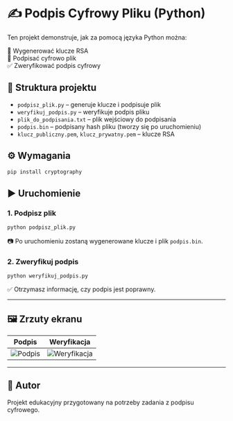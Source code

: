 # ✍️ Podpis Cyfrowy Pliku (Python)

Ten projekt demonstruje, jak za pomocą języka Python można:

🔐 Wygenerować klucze RSA  
📝 Podpisać cyfrowo plik  
✅ Zweryfikować podpis cyfrowy

## 📁 Struktura projektu

- `podpisz_plik.py` – generuje klucze i podpisuje plik
- `weryfikuj_podpis.py` – weryfikuje podpis pliku
- `plik_do_podpisania.txt` – plik wejściowy do podpisania
- `podpis.bin` – podpisany hash pliku (tworzy się po uruchomieniu)
- `klucz_publiczny.pem`, `klucz_prywatny.pem` – klucze RSA

## ⚙️ Wymagania

```bash
pip install cryptography
```

## ▶️ Uruchomienie

### 1. Podpisz plik

```bash
python podpisz_plik.py
```

📷 Po uruchomieniu zostaną wygenerowane klucze i plik `podpis.bin`.

### 2. Zweryfikuj podpis

```bash
python weryfikuj_podpis.py
```

✅ Otrzymasz informację, czy podpis jest poprawny.

---

## 🖼️ Zrzuty ekranu

| Podpis | Weryfikacja |
|--------|-------------|
| ![Podpis](screenshots/podpis.png) | ![Weryfikacja](screenshots/weryfikacja.png) |

---

## 📌 Autor

Projekt edukacyjny przygotowany na potrzeby zadania z podpisu cyfrowego.
